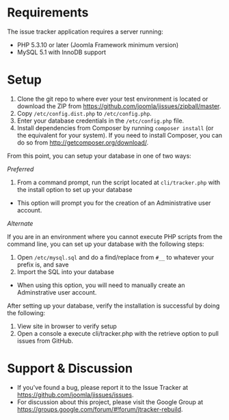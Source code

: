 Requirements
===============
The issue tracker application requires a server running:
- PHP 5.3.10 or later (Joomla Framework minimum version)
- MySQL 5.1 with InnoDB support

Setup
===============
1. Clone the git repo to where ever your test environment is located or download the ZIP from https://github.com/joomla/jissues/zipball/master.
2. Copy `/etc/config.dist.php` to `/etc/config.php`.
3. Enter your database credentials in the `/etc/config.php` file.
4. Install dependencies from Composer by running `composer install` (or the equivalent for your system).  If you need to install Composer, you can do so from http://getcomposer.org/download/.

From this point, you can setup your database in one of two ways:

*Preferred*

1. From a command prompt, run the script located at `cli/tracker.php` with the install option to set up your database

- This option will prompt you for the creation of an Administrative user account.

*Alternate*

If you are in an environment where you cannot execute PHP scripts from the command line, you can set up your database with the following steps:

1. Open `/etc/mysql.sql` and do a find/replace from `#__` to whatever your prefix is, and save
2. Import the SQL into your database

- When using this option, you will need to manually create an Adminstrative user account.

After setting up your database, verify the installation is successful by doing the following:

1. View site in browser to verify setup
2. Open a console a execute cli/tracker.php with the retrieve option to pull issues from GitHub.

Support & Discussion
===============
* If you've found a bug, please report it to the Issue Tracker at https://github.com/joomla/jissues/issues.
* For discussion about this project, please visit the Google Group at https://groups.google.com/forum/#!forum/jtracker-rebuild.
